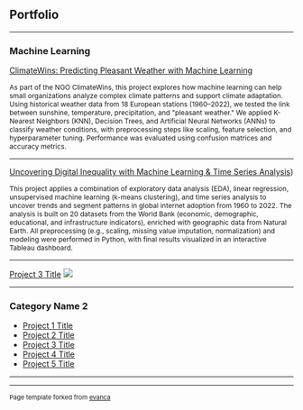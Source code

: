 ## Portfolio

---

### Machine Learning


[ClimateWins: Predicting Pleasant Weather with Machine Learning](https://github.com/anjaalsen/ClimateWins-insights-python)
<p style="font-size:12px">As part of the NGO ClimateWins, this project explores how machine learning can help small organizations analyze complex climate patterns and support climate adaptation. Using historical weather data from 18 European stations (1960–2022), we tested the link between sunshine, temperature, precipitation, and "pleasant weather."  
We applied K-Nearest Neighbors (KNN), Decision Trees, and Artificial Neural Networks (ANNs) to classify weather conditions, with preprocessing steps like scaling, feature selection, and hyperparameter tuning. Performance was evaluated using confusion matrices and accuracy metrics.  



---
[Uncovering Digital Inequality with Machine Learning & Time Series Analysis](https://github.com/anjaalsen/Digital-Divide-insights-python))
<p style="font-size:12px">This project applies a combination of exploratory data analysis (EDA), linear regression, unsupervised machine learning (k-means clustering), and time series analysis to uncover trends and segment patterns in global internet adoption from 1960 to 2022.
The analysis is built on 20 datasets from the World Bank (economic, demographic, educational, and infrastructure indicators), enriched with geographic data from Natural Earth. All preprocessing (e.g., scaling, missing value imputation, normalization) and modeling were performed in Python, with final results visualized in an interactive Tableau dashboard.

---
[Project 3 Title](http://example.com/)
<img src="images/dummy_thumbnail.jpg?raw=true"/>

---

### Category Name 2

- [Project 1 Title](http://example.com/)
- [Project 2 Title](http://example.com/)
- [Project 3 Title](http://example.com/)
- [Project 4 Title](http://example.com/)
- [Project 5 Title](http://example.com/)

---




---
<p style="font-size:11px">Page template forked from <a href="https://github.com/evanca/quick-portfolio">evanca</a></p>
<!-- Remove above link if you don't want to attibute -->

